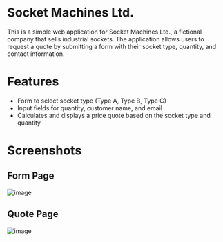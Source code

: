 # Socket Machines Ltd.
This is a simple web application for Socket Machines Ltd., a fictional company that sells industrial sockets. The application allows users to request a quote by submitting a form with their socket type, quantity, and contact information.

# Features
- Form to select socket type (Type A, Type B, Type C)
- Input fields for quantity, customer name, and email
- Calculates and displays a price quote based on the socket type and quantity

# Screenshots

## Form Page

![image](https://github.com/user-attachments/assets/618cfb7c-ea2e-44d5-91a6-bc87b84fe996)

## Quote Page

![image](https://github.com/user-attachments/assets/d16384bd-7b14-4e51-8ac5-ec0496cabc91)
